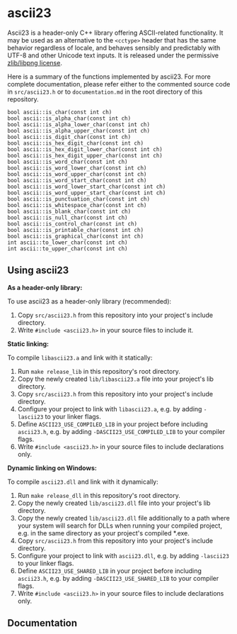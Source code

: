 # ascii23

Ascii23 is a header-only C++ library offering ASCII-related functionality. It may be used as an alternative to the `<cctype>` header that has the same behavior regardless of locale, and behaves sensibly and predictably with UTF-8 and other Unicode text inputs. It is released under the permissive [zlib/libpng license](https://opensource.org/license/zlib/).

Here is a summary of the functions implemented by ascii23.
For more complete documentation, please refer either to the commented
source code in `src/ascii23.h` or to `documentation.md` in the
root directory of this repository.

```
bool ascii::is_char(const int ch)
bool ascii::is_alpha_char(const int ch)
bool ascii::is_alpha_lower_char(const int ch)
bool ascii::is_alpha_upper_char(const int ch)
bool ascii::is_digit_char(const int ch)
bool ascii::is_hex_digit_char(const int ch)
bool ascii::is_hex_digit_lower_char(const int ch)
bool ascii::is_hex_digit_upper_char(const int ch)
bool ascii::is_word_char(const int ch)
bool ascii::is_word_lower_char(const int ch)
bool ascii::is_word_upper_char(const int ch)
bool ascii::is_word_start_char(const int ch)
bool ascii::is_word_lower_start_char(const int ch)
bool ascii::is_word_upper_start_char(const int ch)
bool ascii::is_punctuation_char(const int ch)
bool ascii::is_whitespace_char(const int ch)
bool ascii::is_blank_char(const int ch)
bool ascii::is_null_char(const int ch)
bool ascii::is_control_char(const int ch)
bool ascii::is_printable_char(const int ch)
bool ascii::is_graphical_char(const int ch)
int ascii::to_lower_char(const int ch)
int ascii::to_upper_char(const int ch)
```

## Using ascii23

**As a header-only library:**

To use ascii23 as a header-only library (recommended):

1. Copy `src/ascii23.h` from this repository into your project's include directory. 
2. Write `#include <ascii23.h>` in your source files to include it.

**Static linking:**

To compile `libascii23.a` and link with it statically:

1. Run `make release_lib` in this repository's root directory.
2. Copy the newly created `lib/libascii23.a` file into your project's lib directory.
3. Copy `src/ascii23.h` from this repository into your project's include directory. 
4. Configure your project to link with `libascii23.a`, e.g. by adding `-lascii23` to your linker flags.
5. Define `ASCII23_USE_COMPILED_LIB` in your project before including `ascii23.h`, e.g. by adding `-DASCII23_USE_COMPILED_LIB` to your compiler flags.
6. Write `#include <ascii23.h>` in your source files to include declarations only.

**Dynamic linking on Windows:**

To compile `ascii23.dll` and link with it dynamically:

1. Run `make release_dll` in this repository's root directory.
2. Copy the newly created `lib/ascii23.dll` file into your project's lib directory.
3. Copy the newly created `lib/ascii23.dll` file additionally to a path where your system will search for DLLs when running your compiled project, e.g. in the same directory as your project's compiled *.exe.
4. Copy `src/ascii23.h` from this repository into your project's include directory. 
5. Configure your project to link with `ascii23.dll`, e.g. by adding `-lascii23` to your linker flags.
6. Define `ASCII23_USE_SHARED_LIB` in your project before including `ascii23.h`, e.g. by adding `-DASCII23_USE_SHARED_LIB` to your compiler flags.
7. Write `#include <ascii23.h>` in your source files to include declarations only.

## Documentation

<!-- (?s)/\*\*[^;]+?ASCII23_API[^;]+?; -->
    
